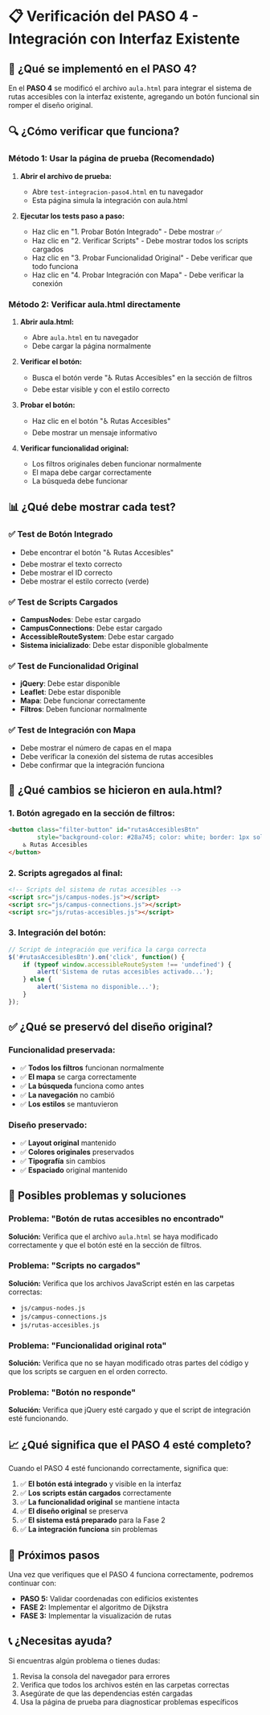 # 📋 Verificación del PASO 4 - Integración con Interfaz Existente

## 🎯 ¿Qué se implementó en el PASO 4?

En el **PASO 4** se modificó el archivo `aula.html` para integrar el sistema de rutas accesibles con la interfaz existente, agregando un botón funcional sin romper el diseño original.

## 🔍 ¿Cómo verificar que funciona?

### Método 1: Usar la página de prueba (Recomendado)

1. **Abrir el archivo de prueba:**
   - Abre `test-integracion-paso4.html` en tu navegador
   - Esta página simula la integración con aula.html

2. **Ejecutar los tests paso a paso:**
   - Haz clic en "1. Probar Botón Integrado" - Debe mostrar ✅
   - Haz clic en "2. Verificar Scripts" - Debe mostrar todos los scripts cargados
   - Haz clic en "3. Probar Funcionalidad Original" - Debe verificar que todo funciona
   - Haz clic en "4. Probar Integración con Mapa" - Debe verificar la conexión

### Método 2: Verificar aula.html directamente

1. **Abrir aula.html:**
   - Abre `aula.html` en tu navegador
   - Debe cargar la página normalmente

2. **Verificar el botón:**
   - Busca el botón verde "♿ Rutas Accesibles" en la sección de filtros
   - Debe estar visible y con el estilo correcto

3. **Probar el botón:**
   - Haz clic en el botón "♿ Rutas Accesibles"
   - Debe mostrar un mensaje informativo

4. **Verificar funcionalidad original:**
   - Los filtros originales deben funcionar normalmente
   - El mapa debe cargar correctamente
   - La búsqueda debe funcionar

## 📊 ¿Qué debe mostrar cada test?

### ✅ Test de Botón Integrado
- Debe encontrar el botón "♿ Rutas Accesibles"
- Debe mostrar el texto correcto
- Debe mostrar el ID correcto
- Debe mostrar el estilo correcto (verde)

### ✅ Test de Scripts Cargados
- **CampusNodes**: Debe estar cargado
- **CampusConnections**: Debe estar cargado
- **AccessibleRouteSystem**: Debe estar cargado
- **Sistema inicializado**: Debe estar disponible globalmente

### ✅ Test de Funcionalidad Original
- **jQuery**: Debe estar disponible
- **Leaflet**: Debe estar disponible
- **Mapa**: Debe funcionar correctamente
- **Filtros**: Deben funcionar normalmente

### ✅ Test de Integración con Mapa
- Debe mostrar el número de capas en el mapa
- Debe verificar la conexión del sistema de rutas accesibles
- Debe confirmar que la integración funciona

## 🎨 ¿Qué cambios se hicieron en aula.html?

### **1. Botón agregado en la sección de filtros:**
```html
<button class="filter-button" id="rutasAccesiblesBtn" 
        style="background-color: #28a745; color: white; border: 1px solid #28a745;">
    ♿ Rutas Accesibles
</button>
```

### **2. Scripts agregados al final:**
```html
<!-- Scripts del sistema de rutas accesibles -->
<script src="js/campus-nodes.js"></script>
<script src="js/campus-connections.js"></script>
<script src="js/rutas-accesibles.js"></script>
```

### **3. Integración del botón:**
```javascript
// Script de integración que verifica la carga correcta
$('#rutasAccesiblesBtn').on('click', function() {
    if (typeof window.accessibleRouteSystem !== 'undefined') {
        alert('Sistema de rutas accesibles activado...');
    } else {
        alert('Sistema no disponible...');
    }
});
```

## ✅ ¿Qué se preservó del diseño original?

### **Funcionalidad preservada:**
- ✅ **Todos los filtros** funcionan normalmente
- ✅ **El mapa** se carga correctamente
- ✅ **La búsqueda** funciona como antes
- ✅ **La navegación** no cambió
- ✅ **Los estilos** se mantuvieron

### **Diseño preservado:**
- ✅ **Layout original** mantenido
- ✅ **Colores originales** preservados
- ✅ **Tipografía** sin cambios
- ✅ **Espaciado** original mantenido

## 🚨 Posibles problemas y soluciones

### Problema: "Botón de rutas accesibles no encontrado"
**Solución:** Verifica que el archivo `aula.html` se haya modificado correctamente y que el botón esté en la sección de filtros.

### Problema: "Scripts no cargados"
**Solución:** Verifica que los archivos JavaScript estén en las carpetas correctas:
- `js/campus-nodes.js`
- `js/campus-connections.js`
- `js/rutas-accesibles.js`

### Problema: "Funcionalidad original rota"
**Solución:** Verifica que no se hayan modificado otras partes del código y que los scripts se carguen en el orden correcto.

### Problema: "Botón no responde"
**Solución:** Verifica que jQuery esté cargado y que el script de integración esté funcionando.

## 📈 ¿Qué significa que el PASO 4 esté completo?

Cuando el PASO 4 esté funcionando correctamente, significa que:

1. ✅ **El botón está integrado** y visible en la interfaz
2. ✅ **Los scripts están cargados** correctamente
3. ✅ **La funcionalidad original** se mantiene intacta
4. ✅ **El diseño original** se preserva
5. ✅ **El sistema está preparado** para la Fase 2
6. ✅ **La integración funciona** sin problemas

## 🔄 Próximos pasos

Una vez que verifiques que el PASO 4 funciona correctamente, podremos continuar con:

- **PASO 5:** Validar coordenadas con edificios existentes
- **FASE 2:** Implementar el algoritmo de Dijkstra
- **FASE 3:** Implementar la visualización de rutas

## 📞 ¿Necesitas ayuda?

Si encuentras algún problema o tienes dudas:

1. Revisa la consola del navegador para errores
2. Verifica que todos los archivos estén en las carpetas correctas
3. Asegúrate de que las dependencias estén cargadas
4. Usa la página de prueba para diagnosticar problemas específicos
